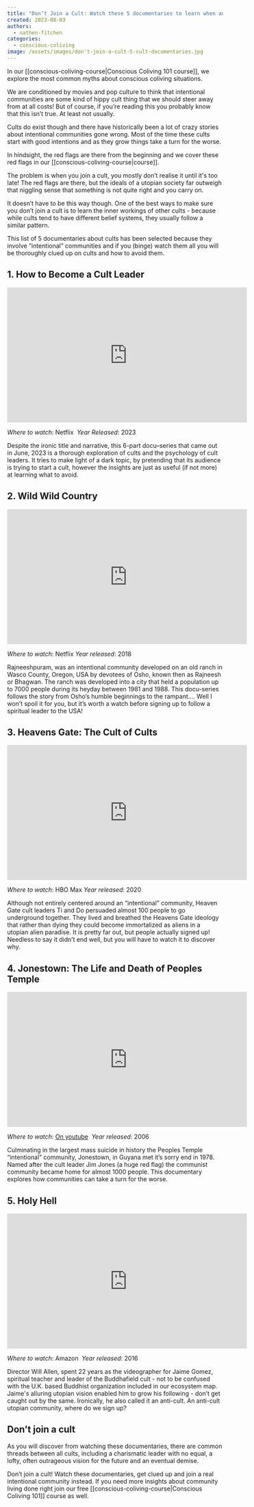 ```yaml
---
title: "Don’t Join a Cult: Watch these 5 documentaries to learn when an intentional community might have the wrong intentions"
created: 2023-08-03
authors: 
  - nathen-fitchen
categories: 
  - conscious-coliving
image: /assets/images/don't-join-a-cult-5-cult-documentaries.jpg
---
```


In our [[conscious-coliving-course|Conscious Coliving 101 course]], we explore the most common myths about conscious coliving situations. 

We are conditioned by movies and pop culture to think that intentional communities are some kind of hippy cult thing that we should steer away from at all costs! But of course, if you’re reading this you probably know that this isn’t true. At least not usually. 

Cults do exist though and there have historically been a lot of crazy stories about intentional communities gone wrong. Most of the time these cults start with good intentions and as they grow things take a turn for the worse. 

In hindsight, the red flags are there from the beginning and we cover these red flags in our [[conscious-coliving-course|course]]. 

The problem is when you join a cult, you mostly don’t realise it until it's too late! The red flags are there, but the ideals of a utopian society far outweigh that niggling sense that something is not quite right and you carry on.  
  
It doesn’t have to be this way though. One of the best ways to make sure you don’t join a cult is to learn the inner workings of other cults - because while cults tend to have different belief systems, they usually follow a similar pattern.  
  
This list of 5 documentaries about cults has been selected because they involve “intentional” communities and if you (binge) watch them all you will be thoroughly clued up on cults and how to avoid them. 

## 1. How to Become a Cult Leader

<iframe width="560" height="315" src="https://www.youtube.com/embed/3DI98_a_1jg" title="YouTube video player" frameborder="0" allow="accelerometer; autoplay; clipboard-write; encrypted-media; gyroscope; picture-in-picture; web-share" allowfullscreen></iframe>

*Where to watch*: Netflix 
*Year Released*: 2023

Despite the ironic title and narrative, this 6-part docu–series that came out in June, 2023 is a thorough exploration of cults and the psychology of cult leaders. It tries to make light of a dark topic, by pretending that its audience is trying to start a cult, however the insights are just as useful (if not more) at learning what to avoid. 

## 2. Wild Wild Country

<iframe width="560" height="315" src="https://www.youtube.com/embed/hBLS_OM6Puk" title="YouTube video player" frameborder="0" allow="accelerometer; autoplay; clipboard-write; encrypted-media; gyroscope; picture-in-picture; web-share" allowfullscreen></iframe>

*Where to watch*: Netflix
*Year released*: 2018

Rajneeshpuram, was an intentional community developed on an old ranch in Wasco County, Oregon, USA by devotees of Osho, known then as Rajneesh or Bhagwan. The ranch was developed into a city that held a population up to 7000 people during its heyday between 1981 and 1988. This docu-series follows the story from Osho’s humble beginnings to the rampant…. Well I won’t spoil it for you, but it’s worth a watch before signing up to follow a spiritual leader to the USA!

## 3. Heavens Gate: The Cult of Cults

<iframe width="560" height="315" src="https://www.youtube.com/embed/Yp_5pDOa-o0" title="YouTube video player" frameborder="0" allow="accelerometer; autoplay; clipboard-write; encrypted-media; gyroscope; picture-in-picture; web-share" allowfullscreen></iframe>

*Where to watch*: HBO Max
*Year released*: 2020 

Although not entirely centered around an “intentional” community, Heaven Gate cult leaders Ti and Do persuaded almost 100 people to go underground together. They lived and breathed the Heavens Gate ideology that rather than dying they could become immortalized as aliens in a utopian alien paradise. It is pretty far out, but people actually signed up! Needless to say it didn’t end well, but you will have to watch it to discover why. 

## 4. Jonestown: The Life and Death of Peoples Temple

<iframe width="560" height="315" src="https://www.youtube.com/embed/6S_d1eVv0E8" title="YouTube video player" frameborder="0" allow="accelerometer; autoplay; clipboard-write; encrypted-media; gyroscope; picture-in-picture; web-share" allowfullscreen></iframe>


*Where to watch*: [On youtube]([https://www.youtube.com/watch?v=traRRAQQfbg](https://www.youtube.com/watch?v=traRRAQQfbg)) 
*Year released*: 2006 

Culminating in the largest mass suicide in history the Peoples Temple “intentional” community, Jonestown, in Guyana met it’s sorry end in 1978. Named after the cult leader Jim Jones (a huge red flag) the communist community became home for almost 1000 people. This documentary explores how communities can take a turn for the worse. 

## 5. Holy Hell

<iframe width="560" height="315" src="https://www.youtube.com/embed/2f2BG43JW0o" title="YouTube video player" frameborder="0" allow="accelerometer; autoplay; clipboard-write; encrypted-media; gyroscope; picture-in-picture; web-share" allowfullscreen></iframe>

*Where to watch*: Amazon 
*Year released*: 2016

Director Will Allen, spent 22 years as the videographer for Jaime Gomez, spiritual teacher and leader of the Buddhafield cult - not to be confused with the U.K. based Buddhist organization included in our ecosystem map. Jaime's alluring utopian vision enabled him to grow his following - don’t get caught out by the same. Ironically, he also called it an anti-cult. An anti-cult utopian community, where do we sign up? 

## Don't join a cult 

As you will discover from watching these documentaries, there are common threads between all cults, including a charismatic leader with no equal, a lofty, often outrageous vision for the future and an eventual demise.   

Don’t join a cult! Watch these documentaries, get clued up and join a real intentional community instead. If you need more insights about community living done right join our free [[conscious-coliving-course|Conscious Coliving 101]] course as well.
